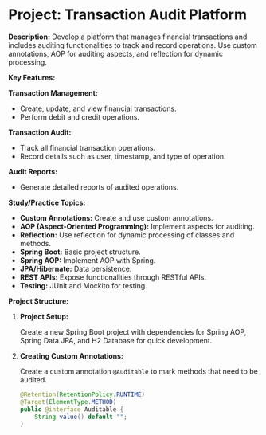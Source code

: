 # Project: Transaction Audit Platform

**Description:** Develop a platform that manages financial transactions and includes auditing functionalities to track and record operations. Use custom annotations, AOP for auditing aspects, and reflection for dynamic processing.

**Key Features:**

**Transaction Management:**

- Create, update, and view financial transactions.
- Perform debit and credit operations.

**Transaction Audit:**

- Track all financial transaction operations.
- Record details such as user, timestamp, and type of operation.

**Audit Reports:**

- Generate detailed reports of audited operations.

**Study/Practice Topics:**

- **Custom Annotations:** Create and use custom annotations.
- **AOP (Aspect-Oriented Programming):** Implement aspects for auditing.
- **Reflection:** Use reflection for dynamic processing of classes and methods.
- **Spring Boot:** Basic project structure.
- **Spring AOP:** Implement AOP with Spring.
- **JPA/Hibernate:** Data persistence.
- **REST APIs:** Expose functionalities through RESTful APIs.
- **Testing:** JUnit and Mockito for testing.

**Project Structure:**

1. **Project Setup:**

   Create a new Spring Boot project with dependencies for Spring AOP, Spring Data JPA, and H2 Database for quick development.

2. **Creating Custom Annotations:**

   Create a custom annotation `@Auditable` to mark methods that need to be audited.

   ```java
   @Retention(RetentionPolicy.RUNTIME)
   @Target(ElementType.METHOD)
   public @interface Auditable {
       String value() default "";
   }
